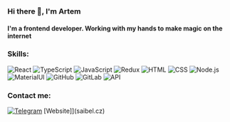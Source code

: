 ### Hi there 👋, I'm Artem

#### I'm a frontend developer. Working with my hands to make magic on the internet

### Skills:

<div align="left">
<img alt="React" src="https://img.shields.io/badge/-react-282C34?style=for-the-badge&amp;logo=react"/>
<img alt="TypeScript" src="https://img.shields.io/badge/-typescript-282C34?style=for-the-badge&amp;logo=typescript"/>
<img alt="JavaScript" src="https://img.shields.io/badge/-javascript-282C34?style=for-the-badge&amp;logo=javascript"/>
<img alt="Redux" src="https://img.shields.io/badge/-redux-282C34?style=for-the-badge&amp;logo=redux&amp;logoColor=6F3FB3"/>
<img alt="HTML" src="https://img.shields.io/badge/-html5-282C34?style=for-the-badge&amp;logo=html5"/>
<img alt="CSS" src="https://img.shields.io/badge/-css3-282C34?style=for-the-badge&amp;logo=css3&amp;logoColor=3296D0"/>
<img alt="Node.js" src="https://img.shields.io/badge/-node-282C34?style=for-the-badge&amp;logo=node"/>
<img alt="MaterialUI" src="https://img.shields.io/badge/-material_ui-282C34?style=for-the-badge&amp;logo"/>
<img alt="GitHub" src="https://img.shields.io/badge/-github-282C34?style=for-the-badge&amp;logo=github"/>
<img alt="GitLab" src="https://img.shields.io/badge/-gitlab-282C34?style=for-the-badge&amp;logo=gitlab"/>
<img alt="API" src="https://img.shields.io/badge/-rest_api-282C34?style=for-the-badge&amp;logo"/>

</div>

### Contact me:

[![Telegram](https://img.shields.io/badge/-telegram-00A8E6?style=for-the-badge&logo=telegram)]((https://www.linkedin.com/in/saibel-artem/))
[Website]](saibel.cz)



